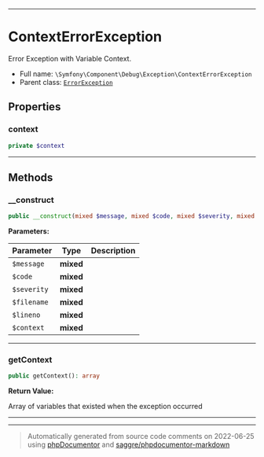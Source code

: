 ***

# ContextErrorException

Error Exception with Variable Context.



* Full name: `\Symfony\Component\Debug\Exception\ContextErrorException`
* Parent class: [`ErrorException`](../../../../ErrorException.md)



## Properties


### context



```php
private $context
```






***

## Methods


### __construct



```php
public __construct(mixed $message, mixed $code, mixed $severity, mixed $filename, mixed $lineno, mixed $context = array()): mixed
```








**Parameters:**

| Parameter | Type | Description |
|-----------|------|-------------|
| `$message` | **mixed** |  |
| `$code` | **mixed** |  |
| `$severity` | **mixed** |  |
| `$filename` | **mixed** |  |
| `$lineno` | **mixed** |  |
| `$context` | **mixed** |  |




***

### getContext



```php
public getContext(): array
```









**Return Value:**

Array of variables that existed when the exception occurred



***


***
> Automatically generated from source code comments on 2022-06-25 using [phpDocumentor](http://www.phpdoc.org/) and [saggre/phpdocumentor-markdown](https://github.com/Saggre/phpDocumentor-markdown)
